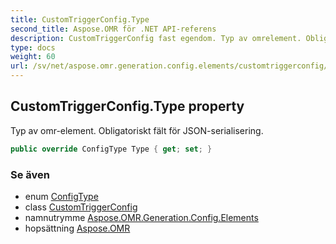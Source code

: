 ```yaml
---
title: CustomTriggerConfig.Type
second_title: Aspose.OMR för .NET API-referens
description: CustomTriggerConfig fast egendom. Typ av omrelement. Obligatoriskt fält för JSONserialisering.
type: docs
weight: 60
url: /sv/net/aspose.omr.generation.config.elements/customtriggerconfig/type/
---
```

## CustomTriggerConfig.Type property

Typ av omr-element. Obligatoriskt fält för JSON-serialisering.

```csharp
public override ConfigType Type { get; set; }
```

### Se även

* enum [ConfigType](../../../aspose.omr.generation.config.enums/configtype/)
* class [CustomTriggerConfig](../)
* namnutrymme [Aspose.OMR.Generation.Config.Elements](../../customtriggerconfig/)
* hopsättning [Aspose.OMR](../../../)



